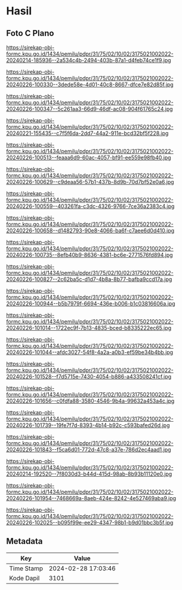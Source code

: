 # Hasil

## Foto C Plano

https://sirekap-obj-formc.kpu.go.id/1434/pemilu/pdpr/31/75/02/10/02/3175021002022-20240214-185936--2a534c4b-2494-403b-87a1-d4feb74ce1f9.jpg

https://sirekap-obj-formc.kpu.go.id/1434/pemilu/pdpr/31/75/02/10/02/3175021002022-20240226-100330--3dede58e-4d01-40c8-8667-dfce7e82d85f.jpg

https://sirekap-obj-formc.kpu.go.id/1434/pemilu/pdpr/31/75/02/10/02/3175021002022-20240226-100347--5c261aa3-66d9-46df-ac08-904f61765c24.jpg

https://sirekap-obj-formc.kpu.go.id/1434/pemilu/pdpr/31/75/02/10/02/3175021002022-20240221-155435--c7f5f6da-2dd7-44a2-911e-bcd32bf5f228.jpg

https://sirekap-obj-formc.kpu.go.id/1434/pemilu/pdpr/31/75/02/10/02/3175021002022-20240226-100513--feaaa6d9-60ac-4057-bf91-ee559e98fb40.jpg

https://sirekap-obj-formc.kpu.go.id/1434/pemilu/pdpr/31/75/02/10/02/3175021002022-20240226-100629--c9deaa56-57b1-437b-8d9b-70d7bf52e0a6.jpg

https://sirekap-obj-formc.kpu.go.id/1434/pemilu/pdpr/31/75/02/10/02/3175021002022-20240226-100559--403261fa-c3dc-4326-9766-7ce36a2383c4.jpg

https://sirekap-obj-formc.kpu.go.id/1434/pemilu/pdpr/31/75/02/10/02/3175021002022-20240226-100658--d1482793-90e8-4066-ba6f-c7aee6d0d410.jpg

https://sirekap-obj-formc.kpu.go.id/1434/pemilu/pdpr/31/75/02/10/02/3175021002022-20240226-100735--8efb40b9-8636-4381-bc6e-2771576fd894.jpg

https://sirekap-obj-formc.kpu.go.id/1434/pemilu/pdpr/31/75/02/10/02/3175021002022-20240226-100827--2c62ba5c-d1d7-4b8a-8b77-bafba9ccd17a.jpg

https://sirekap-obj-formc.kpu.go.id/1434/pemilu/pdpr/31/75/02/10/02/3175021002022-20240226-100944--b5b7979f-6694-436e-b006-b1c03816606a.jpg

https://sirekap-obj-formc.kpu.go.id/1434/pemilu/pdpr/31/75/02/10/02/3175021002022-20240226-101014--1722ec9f-7b13-4835-bced-b8335222ec65.jpg

https://sirekap-obj-formc.kpu.go.id/1434/pemilu/pdpr/31/75/02/10/02/3175021002022-20240226-101044--afdc3027-54f8-4a2a-a0b3-ef59be34b4bb.jpg

https://sirekap-obj-formc.kpu.go.id/1434/pemilu/pdpr/31/75/02/10/02/3175021002022-20240226-101528--f7d5715e-7430-4054-b886-a433508241cf.jpg

https://sirekap-obj-formc.kpu.go.id/1434/pemilu/pdpr/31/75/02/10/02/3175021002022-20240226-101656--c0fdfa88-3580-4546-9b4a-99632a453a4c.jpg

https://sirekap-obj-formc.kpu.go.id/1434/pemilu/pdpr/31/75/02/10/02/3175021002022-20240226-101739--19fe7f7d-8393-4b14-b92c-c593bafed26d.jpg

https://sirekap-obj-formc.kpu.go.id/1434/pemilu/pdpr/31/75/02/10/02/3175021002022-20240226-101843--f5ca6d01-772d-47c8-a37e-786d2ec4aad1.jpg

https://sirekap-obj-formc.kpu.go.id/1434/pemilu/pdpr/31/75/02/10/02/3175021002022-20240214-192520--7f8030d3-b44d-415d-98ab-8b93b11120e0.jpg

https://sirekap-obj-formc.kpu.go.id/1434/pemilu/pdpr/31/75/02/10/02/3175021002022-20240226-101954--7468669a-8aeb-424e-8242-4e527469aba9.jpg

https://sirekap-obj-formc.kpu.go.id/1434/pemilu/pdpr/31/75/02/10/02/3175021002022-20240226-102025--b095f99e-ee29-4347-98b1-b9d01bbc3b5f.jpg


## Metadata

| Key        | Value               |
| ---------- | ------------------- |
| Time Stamp | 2024-02-28 17:03:46 |
| Kode Dapil | 3101                |



